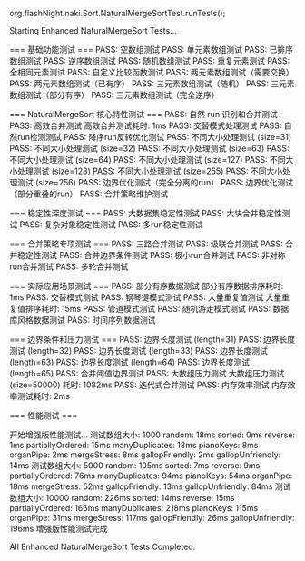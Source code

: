 ﻿org.flashNight.naki.Sort.NaturalMergeSortTest.runTests();


Starting Enhanced NaturalMergeSort Tests...

=== 基础功能测试 ===
PASS: 空数组测试
PASS: 单元素数组测试
PASS: 已排序数组测试
PASS: 逆序数组测试
PASS: 随机数组测试
PASS: 重复元素测试
PASS: 全相同元素测试
PASS: 自定义比较函数测试
PASS: 两元素数组测试（需要交换）
PASS: 两元素数组测试（已有序）
PASS: 三元素数组测试（随机）
PASS: 三元素数组测试（部分有序）
PASS: 三元素数组测试（完全逆序）

=== NaturalMergeSort 核心特性测试 ===
PASS: 自然 run 识别和合并测试
PASS: 高效合并测试
    高效合并测试耗时: 1ms
PASS: 交替模式处理测试
PASS: 自然run检测测试
PASS: 降序run反转优化测试
PASS: 不同大小处理测试 (size=31)
PASS: 不同大小处理测试 (size=32)
PASS: 不同大小处理测试 (size=63)
PASS: 不同大小处理测试 (size=64)
PASS: 不同大小处理测试 (size=127)
PASS: 不同大小处理测试 (size=128)
PASS: 不同大小处理测试 (size=255)
PASS: 不同大小处理测试 (size=256)
PASS: 边界优化测试（完全分离的run）
PASS: 边界优化测试（部分重叠的run）
PASS: 合并策略维护测试

=== 稳定性深度测试 ===
PASS: 大数据集稳定性测试
PASS: 大块合并稳定性测试
PASS: 复杂对象稳定性测试
PASS: 多run稳定性测试

=== 合并策略专项测试 ===
PASS: 三路合并测试
PASS: 级联合并测试
PASS: 合并稳定性测试
PASS: 合并边界条件测试
PASS: 极小run合并测试
PASS: 非对称run合并测试
PASS: 多轮合并测试

=== 实际应用场景测试 ===
PASS: 部分有序数据测试
    部分有序数据排序耗时: 1ms
PASS: 交替模式测试
PASS: 钢琴键模式测试
PASS: 大量重复值测试
    大量重复值排序耗时: 15ms
PASS: 管道模式测试
PASS: 随机游走模式测试
PASS: 数据库风格数据测试
PASS: 时间序列数据测试

=== 边界条件和压力测试 ===
PASS: 边界长度测试 (length=31)
PASS: 边界长度测试 (length=32)
PASS: 边界长度测试 (length=33)
PASS: 边界长度测试 (length=63)
PASS: 边界长度测试 (length=64)
PASS: 边界长度测试 (length=65)
PASS: 合并阈值边界测试
PASS: 大数组压力测试
    大数组压力测试 (size=50000) 耗时: 1082ms
PASS: 迭代式合并测试
PASS: 内存效率测试
    内存效率测试耗时: 2ms

=== 性能测试 ===

开始增强版性能测试...
  测试数组大小: 1000
    random: 18ms
    sorted: 0ms
    reverse: 1ms
    partiallyOrdered: 15ms
    manyDuplicates: 18ms
    pianoKeys: 8ms
    organPipe: 2ms
    mergeStress: 8ms
    gallopFriendly: 2ms
    gallopUnfriendly: 14ms
  测试数组大小: 5000
    random: 105ms
    sorted: 7ms
    reverse: 9ms
    partiallyOrdered: 76ms
    manyDuplicates: 94ms
    pianoKeys: 54ms
    organPipe: 18ms
    mergeStress: 52ms
    gallopFriendly: 13ms
    gallopUnfriendly: 84ms
  测试数组大小: 10000
    random: 226ms
    sorted: 14ms
    reverse: 15ms
    partiallyOrdered: 166ms
    manyDuplicates: 218ms
    pianoKeys: 115ms
    organPipe: 31ms
    mergeStress: 117ms
    gallopFriendly: 26ms
    gallopUnfriendly: 196ms
增强版性能测试完成

All Enhanced NaturalMergeSort Tests Completed.

